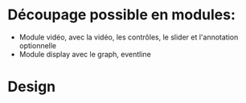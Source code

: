 # Découpage possible en modules:
- Module vidéo, avec la vidéo, les contrôles, le slider et l'annotation optionnelle
- Module display avec le graph, eventline



# Design
